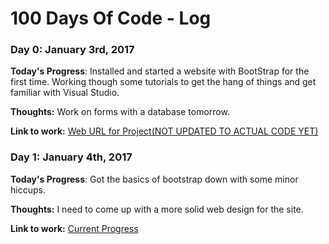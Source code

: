 # 100 Days Of Code - Log

### Day 0: January 3rd, 2017

**Today's Progress**: Installed and started a website with BootStrap for the first time. Working though some tutorials to get the hang of things and get familiar with Visual Studio.

**Thoughts:** Work on forms with a database tomorrow.

**Link to work:** [Web URL for Project(NOT UPDATED TO ACTUAL CODE YET)](http://elizadev.net)

### Day 1: January 4th, 2017

**Today's Progress**: Got the basics of bootstrap down with some minor hiccups. 

**Thoughts:** I need to come up with a more solid web design for the site.

**Link to work:** [Current Progress](https://gyazo.com/76d26859bbb800eeb68b47b7277d8c89)
